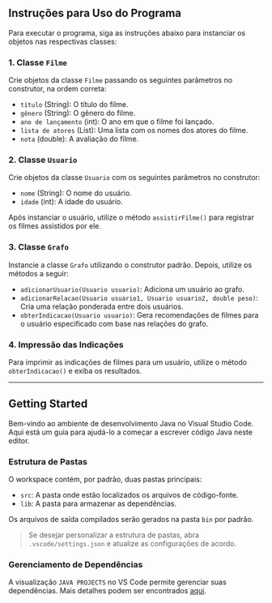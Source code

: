 ## Instruções para Uso do Programa

Para executar o programa, siga as instruções abaixo para instanciar os objetos nas respectivas classes:

### 1. Classe `Filme`
Crie objetos da classe `Filme` passando os seguintes parâmetros no construtor, na ordem correta:
- `título` (String): O título do filme.
- `gênero` (String): O gênero do filme.
- `ano de lançamento` (int): O ano em que o filme foi lançado.
- `lista de atores` (List<String>): Uma lista com os nomes dos atores do filme.
- `nota` (double): A avaliação do filme.

### 2. Classe `Usuario`
Crie objetos da classe `Usuario` com os seguintes parâmetros no construtor:
- `nome` (String): O nome do usuário.
- `idade` (int): A idade do usuário.

Após instanciar o usuário, utilize o método `assistirFilme()` para registrar os filmes assistidos por ele.

### 3. Classe `Grafo`
Instancie a classe `Grafo` utilizando o construtor padrão. Depois, utilize os métodos a seguir:
- `adicionarUsuario(Usuario usuario)`: Adiciona um usuário ao grafo.
- `adicionarRelacao(Usuario usuario1, Usuario usuario2, double peso)`: Cria uma relação ponderada entre dois usuários.
- `obterIndicacao(Usuario usuario)`: Gera recomendações de filmes para o usuário especificado com base nas relações do grafo.

### 4. Impressão das Indicações
Para imprimir as indicações de filmes para um usuário, utilize o método `obterIndicacao()` e exiba os resultados.

---

## Getting Started

Bem-vindo ao ambiente de desenvolvimento Java no Visual Studio Code. Aqui está um guia para ajudá-lo a começar a escrever código Java neste editor.

### Estrutura de Pastas

O workspace contém, por padrão, duas pastas principais:
- `src`: A pasta onde estão localizados os arquivos de código-fonte.
- `lib`: A pasta para armazenar as dependências.

Os arquivos de saída compilados serão gerados na pasta `bin` por padrão.

> Se desejar personalizar a estrutura de pastas, abra `.vscode/settings.json` e atualize as configurações de acordo.

### Gerenciamento de Dependências

A visualização `JAVA PROJECTS` no VS Code permite gerenciar suas dependências. Mais detalhes podem ser encontrados [aqui](https://github.com/microsoft/vscode-java-dependency#manage-dependencies).
